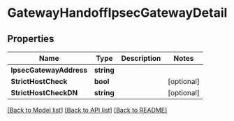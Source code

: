 # GatewayHandoffIpsecGatewayDetail

## Properties

Name | Type | Description | Notes
------------ | ------------- | ------------- | -------------
**IpsecGatewayAddress** | **string** |  | 
**StrictHostCheck** | **bool** |  | [optional] 
**StrictHostCheckDN** | **string** |  | [optional] 

[[Back to Model list]](../README.md#documentation-for-models) [[Back to API list]](../README.md#documentation-for-api-endpoints) [[Back to README]](../README.md)



